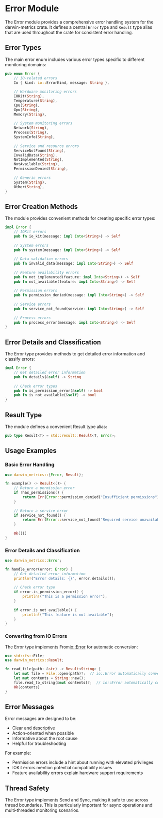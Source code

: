 # Error Module

The Error module provides a comprehensive error handling system for the darwin-metrics crate. It
defines a central `Error` type and `Result` type alias that are used throughout the crate for
consistent error handling.

## Error Types

The main error enum includes various error types specific to different monitoring domains:

```rust
pub enum Error {
    // IO-related errors
    Io { kind: io::ErrorKind, message: String },
    
    // Hardware monitoring errors
    IOKit(String),
    Temperature(String),
    Cpu(String),
    Gpu(String),
    Memory(String),
    
    // System monitoring errors
    Network(String),
    Process(String),
    SystemInfo(String),
    
    // Service and resource errors
    ServiceNotFound(String),
    InvalidData(String),
    NotImplemented(String),
    NotAvailable(String),
    PermissionDenied(String),
    
    // Generic errors
    System(String),
    Other(String),
}
```

## Error Creation Methods

The module provides convenient methods for creating specific error types:

```rust
impl Error {
    // IOKit errors
    pub fn io_kit(message: impl Into<String>) -> Self
    
    // System errors
    pub fn system(message: impl Into<String>) -> Self
    
    // Data validation errors
    pub fn invalid_data(message: impl Into<String>) -> Self
    
    // Feature availability errors
    pub fn not_implemented(feature: impl Into<String>) -> Self
    pub fn not_available(feature: impl Into<String>) -> Self
    
    // Permission errors
    pub fn permission_denied(message: impl Into<String>) -> Self
    
    // Service errors
    pub fn service_not_found(service: impl Into<String>) -> Self
    
    // Process errors
    pub fn process_error(message: impl Into<String>) -> Self
}
```

## Error Details and Classification

The Error type provides methods to get detailed error information and classify errors:

```rust
impl Error {
    // Get detailed error information
    pub fn details(&self) -> String
    
    // Check error types
    pub fn is_permission_error(&self) -> bool
    pub fn is_not_available(&self) -> bool
}
```

## Result Type

The module defines a convenient Result type alias:

```rust
pub type Result<T> = std::result::Result<T, Error>;
```

## Usage Examples

### Basic Error Handling

```rust
use darwin_metrics::{Error, Result};

fn example() -> Result<()> {
    // Return a permission error
    if !has_permissions() {
        return Err(Error::permission_denied("Insufficient permissions"));
    }
    
    // Return a service error
    if service_not_found() {
        return Err(Error::service_not_found("Required service unavailable"));
    }
    
    Ok(())
}
```

### Error Details and Classification

```rust
use darwin_metrics::Error;

fn handle_error(error: Error) {
    // Get detailed error information
    println!("Error details: {}", error.details());
    
    // Check error type
    if error.is_permission_error() {
        println!("This is a permission error");
    }
    
    if error.is_not_available() {
        println!("This feature is not available");
    }
}
```

### Converting from IO Errors

The Error type implements From<io::Error> for automatic conversion:

```rust
use std::fs::File;
use darwin_metrics::Result;

fn read_file(path: &str) -> Result<String> {
    let mut file = File::open(path)?;  // io::Error automatically converts to Error
    let mut contents = String::new();
    file.read_to_string(&mut contents)?;  // io::Error automatically converts to Error
    Ok(contents)
}
```

## Error Messages

Error messages are designed to be:

- Clear and descriptive
- Action-oriented when possible
- Informative about the root cause
- Helpful for troubleshooting

For example:

- Permission errors include a hint about running with elevated privileges
- IOKit errors mention potential compatibility issues
- Feature availability errors explain hardware support requirements

## Thread Safety

The Error type implements Send and Sync, making it safe to use across thread boundaries. This is
particularly important for async operations and multi-threaded monitoring scenarios.
